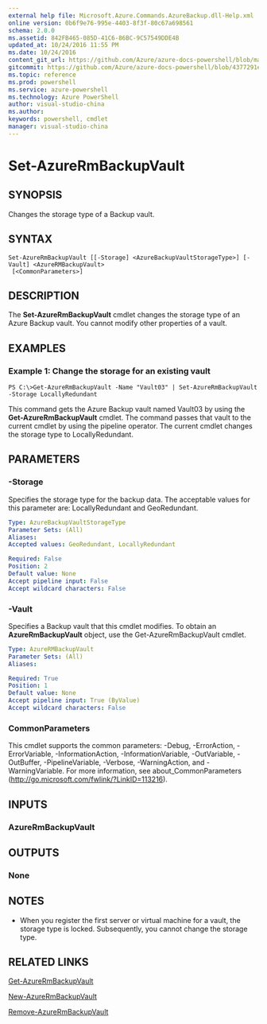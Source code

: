 ```yaml
---
external help file: Microsoft.Azure.Commands.AzureBackup.dll-Help.xml
online version: 0b6f9e76-995e-4403-8f3f-80c67a698561
schema: 2.0.0
ms.assetid: 842FB465-085D-41C6-86BC-9C57549DDE4B
updated_at: 10/24/2016 11:55 PM
ms.date: 10/24/2016
content_git_url: https://github.com/Azure/azure-docs-powershell/blob/master/azureps-cmdlets-docs/ResourceManager/AzureRM.Backup/v2.2.0/Set-AzureRmBackupVault.md
gitcommit: https://github.com/Azure/azure-docs-powershell/blob/4377291ee360e58e2c1c5d644155daf6a0279055/azureps-cmdlets-docs/ResourceManager/AzureRM.Backup/v2.2.0/Set-AzureRmBackupVault.md
ms.topic: reference
ms.prod: powershell
ms.service: azure-powershell
ms.technology: Azure PowerShell
author: visual-studio-china
ms.author: 
keywords: powershell, cmdlet
manager: visual-studio-china
---
```


# Set-AzureRmBackupVault

## SYNOPSIS
Changes the storage type of a Backup vault.

## SYNTAX

```
Set-AzureRmBackupVault [[-Storage] <AzureBackupVaultStorageType>] [-Vault] <AzureRMBackupVault>
 [<CommonParameters>]
```

## DESCRIPTION
The **Set-AzureRmBackupVault** cmdlet changes the storage type of an Azure Backup vault.
You cannot modify other properties of a vault.

## EXAMPLES

### Example 1: Change the storage for an existing vault
```
PS C:\>Get-AzureRmBackupVault -Name "Vault03" | Set-AzureRmBackupVault -Storage LocallyRedundant
```

This command gets the Azure Backup vault named Vault03 by using the **Get-AzureRmBackupVault** cmdlet.
The command passes that vault to the current cmdlet by using the pipeline operator.
The current cmdlet changes the storage type to LocallyRedundant.

## PARAMETERS

### -Storage
Specifies the storage type for the backup data.
The acceptable values for this parameter are: LocallyRedundant and GeoRedundant.

```yaml
Type: AzureBackupVaultStorageType
Parameter Sets: (All)
Aliases: 
Accepted values: GeoRedundant, LocallyRedundant

Required: False
Position: 2
Default value: None
Accept pipeline input: False
Accept wildcard characters: False
```

### -Vault
Specifies a Backup vault that this cmdlet modifies.
To obtain an **AzureRmBackupVault** object, use the Get-AzureRmBackupVault cmdlet.

```yaml
Type: AzureRMBackupVault
Parameter Sets: (All)
Aliases: 

Required: True
Position: 1
Default value: None
Accept pipeline input: True (ByValue)
Accept wildcard characters: False
```

### CommonParameters
This cmdlet supports the common parameters: -Debug, -ErrorAction, -ErrorVariable, -InformationAction, -InformationVariable, -OutVariable, -OutBuffer, -PipelineVariable, -Verbose, -WarningAction, and -WarningVariable. For more information, see about_CommonParameters (http://go.microsoft.com/fwlink/?LinkID=113216).

## INPUTS

### AzureRmBackupVault

## OUTPUTS

### None

## NOTES
* When you register the first server or virtual machine for a vault, the storage type is locked. Subsequently, you cannot change the storage type.

## RELATED LINKS

[Get-AzureRmBackupVault](xref:ResourceManager/AzureRM.Backup/v2.2.0/Get-AzureRmBackupVault.md)

[New-AzureRmBackupVault](xref:ResourceManager/AzureRM.Backup/v2.2.0/New-AzureRmBackupVault.md)

[Remove-AzureRmBackupVault](xref:ResourceManager/AzureRM.Backup/v2.2.0/Remove-AzureRmBackupVault.md)


